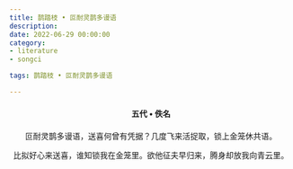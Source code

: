 ```yaml
---
title: 鹊踏枝 • 叵耐灵鹊多谩语
description:
date: 2022-06-29 00:00:00
category:
- literature
- songci

tags: 鹊踏枝 • 叵耐灵鹊多谩语

---
```


<div id="poem-author">
    五代 • 佚名
</div>
<div id="poem-body">
<p class="poem-paragraph">叵耐灵鹊多谩语，送喜何曾有凭据？几度飞来活捉取，锁上金笼休共语。</p>
<p class="poem-paragraph">比拟好心来送喜，谁知锁我在金笼里。欲他征夫早归来，腾身却放我向青云里。</p>

</div>

<style>

#poem-author {
    width: 100%;
    text-align: center;
    margin: 20px 0;
    font-weight: bold;
}
#poem-body {
    width: 100%;
    text-align: center;
}
.poem-paragraph {
    font-family: "仿宋"
}

</style>